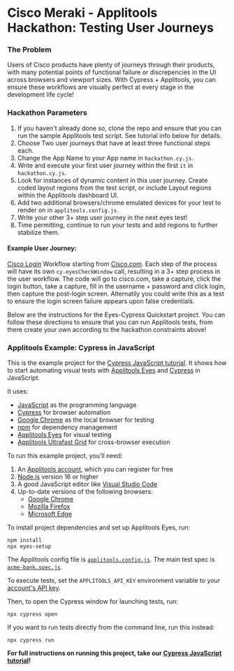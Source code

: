 # Cisco Meraki - Applitools Hackathon: Testing User Journeys

### The Problem
Users of Cisco products have plenty of journeys through their products, with many potential points of functional failure or discrepencies in the UI across browsers and viewport sizes. 
With Cypress + Applitools, you can ensure these workflows are visually perfect at every stage in the development life cycle!

### Hackathon Parameters
1. If you haven't already done so, clone the repo and ensure that you can run the sample Applitools test script. See tutorial info below for details. 
2. Choose Two user journeys that have at least three functional steps each. 
3. Change the App Name to your App name in `hackathon.cy.js`. 
4. Write and execute your first user journey within the first `it` in `hackathon.cy.js`. 
5. Look for instances of dynamic content in this user journey. Create coded layout regions from the test script, or include Layout regions within the Applitools dashboard UI. 
6. Add two additional browsers/chrome emulated devices for your test to render on in `applitools.config.js`. 
7. Write your other 3+ step user journey in the next eyes test!
8. Time permitting, continue to run your tests and add regions to further stabilize them.  

#### Example User Journey: <br>
 [Cisco Login](https://id.cisco.com/) Workflow starting from [Cisco.com](https://www.cisco.com/). Each step of the process will have its own `cy.eyesCheckWindow` call, resulting in a 3+ step process in the user workflow. The code will go to cisco.com, take a capture, click the login button, take a capture, fill in the username + password and click login, then capture the post-login screen. Alternatily you could write this as a test to ensure the login screen failure appears upon false credentials. 


Below are the instructions for the Eyes-Cypress Quickstart project. You can follow these directions to ensure that you can run Applitools tests, from there create your own according to the hackathon constraints above!

### Applitools Example: Cypress in JavaScript

This is the example project for the [Cypress JavaScript tutorial](https://applitools.com/tutorials/quickstart/web/cypress).
It shows how to start automating visual tests
with [Applitools Eyes](https://applitools.com/platform/eyes/)
and [Cypress](https://www.cypress.io/) in JavaScript.

It uses:

* [JavaScript](https://www.javascript.com/) as the programming language
* [Cypress](https://www.cypress.io/) for browser automation
* [Google Chrome](https://www.google.com/chrome/downloads/) as the local browser for testing
* [npm](https://www.npmjs.com/) for dependency management
* [Applitools Eyes](https://applitools.com/platform/eyes/) for visual testing
* [Applitools Ultrafast Grid](https://applitools.com/platform/ultrafast-grid/) for cross-browser execution

To run this example project, you'll need:

1. An [Applitools account](https://auth.applitools.com/users/register), which you can register for free
2. [Node.js](https://nodejs.org/en/download/) version 16 or higher
3. A good JavaScript editor like [Visual Studio Code](https://code.visualstudio.com/docs/languages/javascript)
4. Up-to-date versions of the following browsers:
   * [Google Chrome](https://www.google.com/chrome/)
   * [Mozilla Firefox](https://www.mozilla.org/en-US/firefox/new/)
   * [Microsoft Edge](https://www.microsoft.com/en-us/edge)

To install project dependencies and set up Applitools Eyes, run:

```
npm install
npx eyes-setup
```

The Applitools config file is [`applitools.config.js`](applitools.config.js).
The main test spec is [`acme-bank.spec.js`](cypress/integration/acme-bank.spec.js).

To execute tests, set the `APPLITOOLS_API_KEY` environment variable
to your [account's API key](https://applitools.com/tutorials/guides/getting-started/registering-an-account).

Then, to open the Cypress window for launching tests, run:

```
npx cypress open
```

If you want to run tests directly from the command line, run this instead:

```
npx cypress run
```

**For full instructions on running this project, take our
[Cypress JavaScript tutorial](https://applitools.com/tutorials/quickstart/web/cypress)!**
